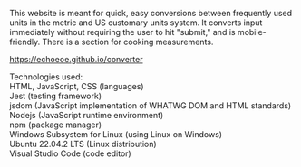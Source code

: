 This website is meant for quick, easy conversions between frequently used units in the metric and US customary units system. 
It converts input immediately without requiring the user to hit "submit," and is mobile-friendly.
There is a section for cooking measurements.

https://echoeoe.github.io/converter

Technologies used:  
HTML, JavaScript, CSS (languages)  
Jest (testing framework)    
jsdom (JavaScript implementation of WHATWG DOM and HTML standards)  
Nodejs (JavaScript runtime environment)  
npm (package manager)    
Windows Subsystem for Linux (using Linux on Windows)      
Ubuntu 22.04.2 LTS (Linux distribution)  
Visual Studio Code (code editor)  
